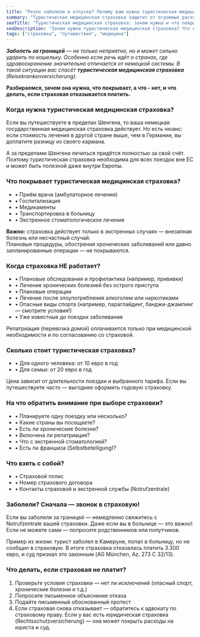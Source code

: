 ```yaml
---
title: "Резко заболели в отпуске? Почему вам нужна туристическая медицинская страховка"
summary: "Туристическая медицинская страховка защитит от огромных расходов за границей. Она покрывает экстренные случаи — лечение, госпитализацию, медикаменты и транспортировку. Но есть и исключения, о которых важно знать."
seoTitle: "Туристическая медицинская страховка: зачем нужна и что покрывает"
seoDescription: "Зачем нужна туристическая медицинская страховка? Что она покрывает, какие есть исключения, сколько стоит и что делать, если страховая отказывается платить."
tags: ["страховка", "путешествия", "медицина"]
---
```


_**Заболеть за границей** — не только неприятно, но и может сильно ударить по кошельку. Особенно если речь идёт о странах, где здравоохранение значительно отличается от немецкой системы. В такой ситуации вас спасёт **туристическая медицинская страховка** (Reisekrankenversicherung)._

**Разбираемся, зачем она нужна, что покрывает, а что - нет, и что делать, если страховая отказывается платить.**

### Когда нужна туристическая медицинская страховка?

Если вы путешествуете в пределах Шенгена, то ваша немецкая государственная медицинская страховка действует. Но есть нюанс: если стоимость лечения в другой стране выше, чем в Германии, вы доплатите разницу из своего кармана.

А за пределами Шенгена лечиться придётся полностью за свой счёт. Поэтому туристическая страховка необходима для всех поездок вне ЕС и может быть полезной даже внутри Европы.

### Что покрывает туристическая медицинская страховка?
- • Приём врача (амбулаторное лечение)  
- • Госпитализация  
- • Медикаменты  
- • Транспортировка в больницу  
- • Экстренное стоматологическое лечение  

**Важно:** страховка действует только в экстренных случаях — внезапная болезнь или несчастный случай.  
Плановые процедуры, обострения хронических заболеваний или давно запланированные операции — не покрываются.

### Когда страховка НЕ работает?
- • Плановые обследования и профилактика (например, прививки)  
- • Лечение хронических болезней без острого приступа  
- • Плановые операции  
- • Лечение после злоупотребления алкоголем или наркотиками  
- • Опасные виды спорта (например, параглайдинг, банджи-джампинг — смотрите условия!)  
- • Уже известные до поездки заболевания  

Репатриация (перевозка домой) оплачивается только при медицинской необходимости и по согласованию со страховой.

### Сколько стоит туристическая страховка?
- • Для одного человека: от 10 евро в год  
- • Для семьи: от 20 евро в год  

Цена зависит от длительности поездки и выбранного тарифа. Если вы путешествуете часто — выгоднее оформить годовую страховку.

### На что обратить внимание при выборе страховки?
- • Планируете одну поездку или несколько?  
- • Какие страны вы посещаете?  
- • Есть ли хронические болезни?  
- • Включена ли репатриация?  
- • Что с экстренной стоматологией?  
- • Есть ли франшиза (Selbstbeteiligung)?  

### Что взять с собой?
- • Страховой полис  
- • Номер страхового договора  
- • Контакты страховой и экстренной службы (Notrufzentrale)  

### Заболели? Сначала — звонок в страховую!  

Если вы заболели за границей — немедленно свяжитесь с Notrufzentrale вашей страховки. Даже если вы в больнице — это важно! Если не можете сами — попросите родственников или попутчиков.

Пример из жизни: турист заболел в Камеруне, попал в больницу, но не сообщил в страховую. В итоге страховка отказалась платить 3.300 евро, и суд признал это законным (AG München, Az. 273 C 32/13).

### Что делать, если страховая не платит?
1. Проверьте условия страховки — нет ли исключений (опасный спорт, хронические болезни и т.д.)  
2. Попросите письменное объяснение отказа  
3. Подайте письменный обоснованный протест  
4. Если страховая снова отказывает — обратитесь к адвокату по страховому праву. Если у вас есть юридическая страховка (Rechtsschutzversicherung) — она может покрыть расходы на юриста и суд.
